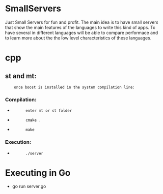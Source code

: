 # SmallServers
Just Small Servers for fun  and profit. 
The main idea is to have small servers that show the main features of the languages to write this kind 
of apps. To have several in different languages will be able to compare performace and to learn more about 
the the low level characteristics of these languages.

# cpp
##  st and mt:
        once boost is installed in the system compilation line:
###     Compilation:
*           enter mt or st folder
*           cmake .
*           make

###     Execution:
*           ./server

# Executing in Go
 * go run server.go

